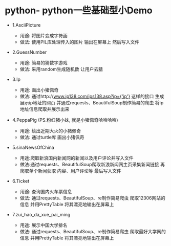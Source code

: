 # python- python一些基础型小Demo
- 1.AsciiPicture
    - 用途: 将图片变成字符画
    - 做法: 使用PIL库处理传入的图片 输出在屏幕上 然后写入文件

- 2.GuessNumber
    - 用途: 简易的猜数字游戏 
    - 做法: 采用random生成随机数 让用户去猜
- 3.Ip 
    - 用途: 画出小猪佩奇
    - 做法: 通过http://www.ip138.com/ips138.asp?ip={'ip'} 这样的接口 生成展示ip地址的网页
     并通过requests、BeautifulSoup制作简易的爬虫 将ip地址信息爬取并展示出来
- 4.PeppaPig (PS.粉红猪小妹, 就是小猪佩奇哈哈哈哈)
    - 用途: 绘出近期大火的小猪佩奇
    - 做法: 通过turtle库 画出小猪佩奇
- 5.sinaNewsOfChina
    - 用途:爬取新浪国内新闻网的新闻以及用户评论并写入文件
    - 做法:通过requests、BeautifulSoup爬取新浪新闻网主页采集新闻链接 再爬取单个新闻获取
    内容、用户评论等 最后写入文件
- 6.Ticket
    - 用途: 查询国内火车票信息
    - 做法: 通过requests、BeautifulSoup、re制作简易爬虫 爬取12306网站的信息 并用PrettyTable
    将其漂亮地输出在屏幕上
- 7.zui_hao_da_xue_pai_ming
    - 用途: 展示中国大学排名
    - 做法: 通过requests、BeautifulSoup、re制作简易爬虫 爬取最好大学网的信息 并用PrettyTable
    将其漂亮地输出在屏幕上